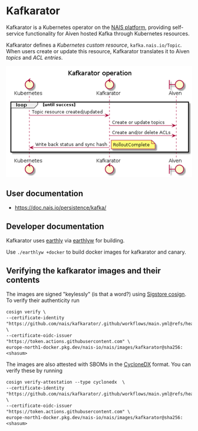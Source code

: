 # Kafkarator

Kafkarator is a Kubernetes operator on the [NAIS platform](https://doc.nais.io), providing
self-service functionality for Aiven hosted Kafka through Kubernetes resources.

Kafkarator defines a _Kubernetes custom resource_, `kafka.nais.io/Topic`. When users create or update this resource,
Kafkarator translates it to Aiven _topics_ and _ACL entries_.

![Kafkarator operator sequence diagram](doc/kafkarator.png)

## User documentation

* https://doc.nais.io/persistence/kafka/

## Developer documentation

Kafkarator uses [earthly](https://earthly.dev) via [earthlyw](https://github.com/mortenlj/earthlyw) for building.

Use `./earthlyw +docker` to build docker images for kafkarator and canary.

## Verifying the kafkarator images and their contents

The images are signed "keylessly" (is that a word?) using [Sigstore cosign](https://github.com/sigstore/cosign).
To verify their authenticity run
```
cosign verify \
--certificate-identity "https://github.com/nais/kafkarator/.github/workflows/main.yml@refs/heads/master" \
--certificate-oidc-issuer "https://token.actions.githubusercontent.com" \
europe-north1-docker.pkg.dev/nais-io/nais/images/kafkarator@sha256:<shasum>
```

The images are also attested with SBOMs in the [CycloneDX](https://cyclonedx.org/) format.
You can verify these by running
```
cosign verify-attestation --type cyclonedx  \
--certificate-identity "https://github.com/nais/kafkarator/.github/workflows/main.yml@refs/heads/master" \
--certificate-oidc-issuer "https://token.actions.githubusercontent.com" \
europe-north1-docker.pkg.dev/nais-io/nais/images/kafkarator@sha256:<shasum>
```

